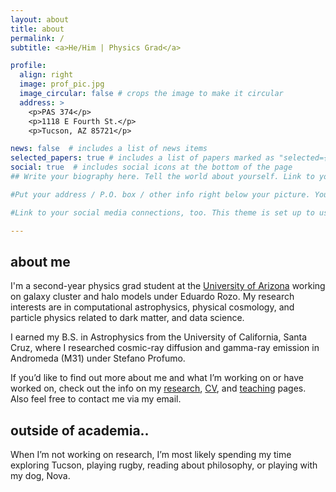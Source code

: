 ```yaml
---
layout: about
title: about
permalink: /
subtitle: <a>He/Him | Physics Grad</a> 

profile:
  align: right
  image: prof_pic.jpg
  image_circular: false # crops the image to make it circular
  address: >
    <p>PAS 374</p>
    <p>1118 E Fourth St.</p>
    <p>Tucson, AZ 85721</p>

news: false  # includes a list of news items
selected_papers: true # includes a list of papers marked as "selected={true}"
social: true  # includes social icons at the bottom of the page
## Write your biography here. Tell the world about yourself. Link to your favorite [subreddit](http://reddit.com). You can put a picture in, too. The code is already in, just name your picture `prof_pic.jpg` and put it in the `img/` folder.

#Put your address / P.O. box / other info right below your picture. You can also disable any these elements by editing `profile` property of the YAML header of your `_pages/about.md`. Edit `_bibliography/papers.bib` and Jekyll will render your [publications page](/al-folio/publications/) automatically.

#Link to your social media connections, too. This theme is set up to use [Font Awesome icons](http://fortawesome.github.io/Font-Awesome/) and [Academicons](https://jpswalsh.github.io/academicons/), like the ones below. Add your Facebook, Twitter, LinkedIn, Google Scholar, or just disable all of them.

---
```

## about me

I'm a second-year physics grad student at the [University of Arizona](https://w3.physics.arizona.edu/research/astrophysics-and-cosmology) working on galaxy cluster and halo models under Eduardo Rozo. My research interests are in computational astrophysics, physical cosmology, and particle physics related to dark matter, and data science.

I earned my B.S. in Astrophysics from the University of California, Santa Cruz, where I researched cosmic-ray diffusion and gamma-ray emission in Andromeda (M31) under Stefano Profumo. 

If you’d like to find out more about me and what I’m working on or have worked on, check out the info on my [research](https://cosweeney.github.io/projects/), [CV](https://cosweeney.github.io/cv/), and [teaching](https://cosweeney.github.io/teaching/) pages. Also feel free to contact me via my email.

## outside of academia..

When I’m not working on research, I’m most likely spending my time exploring Tucson, playing rugby, reading about philosophy, or playing with my dog, Nova. 



